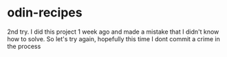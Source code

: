 # odin-recipes
2nd try. I did this project 1 week ago and made a mistake that I didn't know how to solve.
So let's try again, hopefully this time I dont commit a crime in the process
